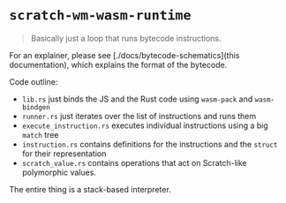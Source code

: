 # `scratch-wm-wasm-runtime`

> Basically just a loop that runs bytecode instructions.

For an explainer, please see [./docs/bytecode-schematics](this documentation), which explains the format of the bytecode.

Code outline:

* `lib.rs` just binds the JS and the Rust code using `wasm-pack` and `wasm-bindgen`
* `runner.rs` just iterates over the list of instructions and runs them
* `execute_instruction.rs` executes individual instructions using a big `match` tree
* `instruction.rs` contains definitions for the instructions and the `struct` for their representation
* `scratch_value.rs` contains operations that act on Scratch-like polymorphic values.

The entire thing is a stack-based interpreter.
